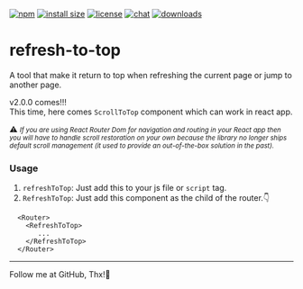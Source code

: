 [![npm](https://img.shields.io/npm/v/refresh-to-top)](https://img.shields.io/npm/v/refresh-to-top)
[![install size](https://packagephobia.com/badge?p=refresh-to-top)](https://packagephobia.com/result?p=refresh-to-top)
[![license](https://img.shields.io/github/license/AndyFang36/refresh-to-top)](https://img.shields.io/github/license/AndyFang36/refresh-to-top)
[![chat](https://img.shields.io/gitter/room/AndyFang36/refresh-to-top)](https://img.shields.io/gitter/room/AndyFang36/refresh-to-top)
[![downloads](https://img.shields.io/npm/dw/refresh-to-top)](https://img.shields.io/npm/dw/refresh-to-top)

# refresh-to-top
A tool that make it return to top when refreshing the current page or jump to another page.

v2.0.0 comes!!!  
This time, here comes `ScrollToTop` component which can work in react app.

⚠ <small><i> If you are using React Router Dom for navigation and routing in your React app then you will have to handle scroll restoration on your own because the library no longer ships default scroll management (it used to provide an out-of-the-box solution in the past).</i></small>

### Usage
1. `refreshToTop`: Just add this to your js file or `script` tag.
2. `RefreshToTop`: Just add this component as the child of the router.👇 
```
  <Router>
    <RefreshToTop>
       ...
    </RefreshToTop>
  </Router>
```

--------------------------------------------------------------------------------
Follow me at GitHub, Thx!🙏
